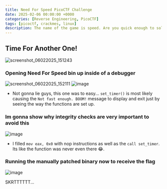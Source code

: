 ```yaml
---
title: Need For Speed PicoCTF Challenge
date: 2025-02-06 00:00:00 +0000
categories: [Reverse Engineering, PicoCTF]
tags: [picoctf, crackmes, linux]
description: The name of the game is speed. Are you quick enough to solve this problem and keep it above 50 mph?
---
```


## Time For Another One!
![screenshot_06022025_151243](https://github.com/user-attachments/assets/24cdae3b-8fe5-490f-8fd3-8ad7f1a63c07)

### Opening Need For Speed bin up inside of a debugger

![screenshot_06022025_152111](https://github.com/user-attachments/assets/9bee0acc-b5af-45b2-a779-6d95e62a446d)
![image](https://github.com/user-attachments/assets/a2ca5245-ea25-4200-9574-2b02bca7ee54)

* Not gonna lie guys, this one was to easy... `set_timer()` is most likely causing the `Not fast enough. BOOM!` message to display and exit just by seeing the way the functions are set up. 

### Im gonna show why integrity checks are very important to avoid this
![image](https://github.com/user-attachments/assets/ebf3b4e9-1ef6-4267-a708-582d0df91eb7)

* I filled `mov eax, 0x0` with nop instructions as well as the `call set_timer`. Its like the function was never even there 😂.

### Running the manually patched binary now to receive the flag
![image](https://github.com/user-attachments/assets/f9646296-00f8-4765-846e-9a1cce62d4ae)

SKRTTTTTT...
